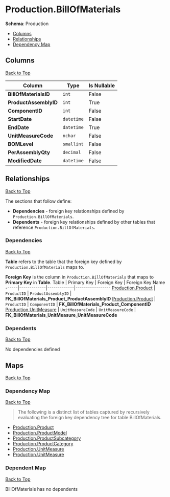 # Production.BillOfMaterials

**Schema**: Production
* [Columns](#columns)
* [Relationships](#relationships)
* [Dependency Map](#dependency-map)

## Columns
[Back to Top](#billofmaterials)

Column | Type | Is Nullable
-------|------|------------
**BillOfMaterialsID** | `int` | False
**ProductAssemblyID** | `int` | True
**ComponentID** | `int` | False
**StartDate** | `datetime` | False
**EndDate** | `datetime` | True
**UnitMeasureCode** | `nchar` | False
**BOMLevel** | `smallint` | False
**PerAssemblyQty** | `decimal` | False
**ModifiedDate** | `datetime` | False

## Relationships
[Back to Top](#billofmaterials)


The sections that follow define:
* **Dependencies** - foreign key relationships defined by `Production.BillOfMaterials`.
* **Dependents** - foreign key relationships defined by other tables that reference `Production.BillOfMaterials`.

### Dependencies
[Back to Top](#billofmaterials)


**Table** refers to the table that the foreign key defined by `Production.BillOfMaterials` maps to.

**Foreign Key** is the column in `Production.BillOfMaterials` that maps to **Primary Key** in **Table**.
Table | Primary Key | Foreign Key | Foreign Key Name
------|-------------|-------------|-----------------
[Production.Product](./Product.md) | `ProductID` | `ProductAssemblyID` | **FK_BillOfMaterials_Product_ProductAssemblyID**
[Production.Product](./Product.md) | `ProductID` | `ComponentID` | **FK_BillOfMaterials_Product_ComponentID**
[Production.UnitMeasure](./UnitMeasure.md) | `UnitMeasureCode` | `UnitMeasureCode` | **FK_BillOfMaterials_UnitMeasure_UnitMeasureCode**

### Dependents
[Back to Top](#billofmaterials)

No dependencies defined

## Maps
[Back to Top](#billofmaterials)

### Dependency Map
[Back to Top](#billofmaterials)

> The following is a distinct list of tables captured by recursively evaluating the foreign key dependency tree for table BillOfMaterials.

* [Production.Product](./Product.md)
* [Production.ProductModel](./ProductModel.md)
* [Production.ProductSubcategory](./ProductSubcategory.md)
* [Production.ProductCategory](./ProductCategory.md)
* [Production.UnitMeasure](./UnitMeasure.md)
* [Production.UnitMeasure](./UnitMeasure.md)
### Dependent Map
[Back to Top](#billofmaterials)

BillOfMaterials has no dependents
